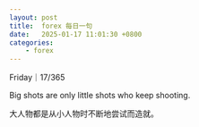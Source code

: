 ```yaml
---
layout: post
title:  forex 每日一句
date:   2025-01-17 11:01:30 +0800
categories: 
    - forex
---
```


Friday｜17/365

Big shots are only little shots who keep shooting.

大人物都是从小人物时不断地尝试而造就。